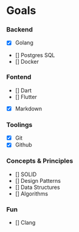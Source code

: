 # Goals
### Backend
- [x] Golang
- [] Postgres SQL
- [] Docker

### Fontend
- [] Dart
- [] Flutter
- [x] Markdown

### Toolings
- [x] Git
- [x] Github

### Concepts & Principles
- [] SOLID
- [] Design Patterns
- [] Data Structures
- [] Algorithms

### Fun
- [] Clang
<!---
khunsai06/khunsai06 is a ✨ special ✨ repository because its `README.md` (this file) appears on your GitHub profile.
You can click the Preview link to take a look at your changes.
--->
